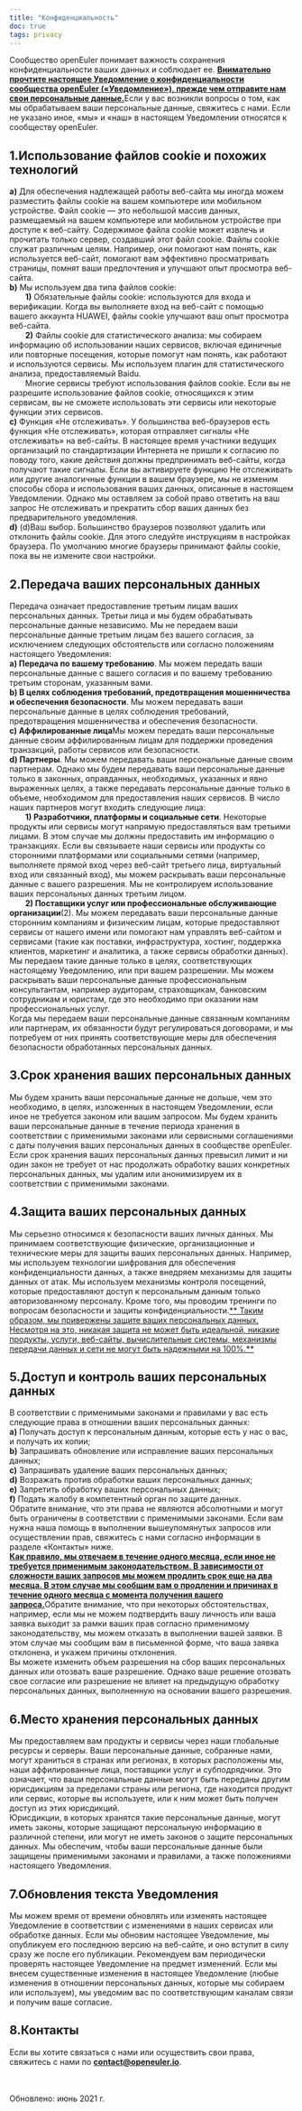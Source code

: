 ```yaml
---
title: "Конфиденциальность"
doc: true
tags: privacy
---
```



Сообщество openEuler понимает важность сохранения конфиденциальности ваших данных и соблюдает ее. <u>**Внимательно прочтите настоящее Уведомление о конфиденциальности сообщества openEuler («Уведомление»), прежде чем отправите нам свои персональные данные.**</u>Если у вас возникли вопросы о том, как мы обрабатываем ваши персональные данные, свяжитесь с нами. Если не указано иное, «мы» и «наш» в настоящем Уведомлении относятся к сообществу openEuler.

## 1.Использование файлов cookie и похожих технологий

**a)** Для обеспечения надлежащей работы веб-сайта мы иногда можем разместить файлы cookie на вашем компьютере или мобильном устройстве. Файл cookie — это небольшой массив данных, размещаемый на вашем компьютере или мобильном устройстве при доступе к веб-сайту. Содержимое файла cookie может извлечь и прочитать только сервер, создавший этот файл cookie. Файлы cookie служат различным целям. Например, они помогают нам понять, как используется веб-сайт, помогают вам эффективно просматривать страницы, помнят ваши предпочтения и улучшают опыт просмотра веб-сайта.<br>
**b)** Мы используем два типа файлов cookie:<br>
**&emsp;&emsp;1)** Обязательные файлы cookie: используются для входа и верификации. Когда вы выполняете вход на веб-сайт с помощью вашего аккаунта HUAWEI, файлы cookie улучшают ваш опыт просмотра веб-сайта.<br>
**&emsp;&emsp;2)** Файлы cookie для статистического анализа: мы собираем информацию об использовании наших сервисов, включая единичные или повторные посещения, которые помогут нам понять, как работают и используются сервисы. Мы используем плагин для статистического анализа, предоставляемый Baidu.<br>
&emsp;&emsp;Многие сервисы требуют использования файлов cookie. Если вы не разрешите использование файлов cookie, относящихся к этим сервисам, вы не сможете использовать эти сервисы или некоторые функции этих сервисов.<br>
**c)** Функция «Не отслеживать». У большинства веб-браузеров есть функция «Не отслеживать», которая отправляет сигналы «Не отслеживать» на веб-сайты. В настоящее время участники ведущих организаций по стандартизации Интернета не пришли к согласию по поводу того, какие действия должны предпринимать веб-сайты, когда получают такие сигналы. Если вы активируете функцию Не отслеживать или другие аналогичные функции в вашем браузере, мы не изменим способы сбора и использования ваших данных, описанные в настоящем Уведомлении. Однако мы оставляем за собой право ответить на ваш запрос Не отслеживать и прекратить сбор ваших данных без предварительного уведомления.<br>
**d)** (d)Ваш выбор. Большинство браузеров позволяют удалить или отклонить файлы cookie. Для этого следуйте инструкциям в настройках браузера. По умолчанию многие браузеры принимают файлы cookie, пока вы не измените свои настройки.

## 2.Передача ваших персональных данных

Передача означает предоставление третьим лицам ваших персональных данных. Третьи лица и мы будем обрабатывать персональные данные независимо. Мы не передаем ваши персональные данные третьим лицам без вашего согласия, за исключением следующих обстоятельств или согласно положениям настоящего Уведомления:<br>
**a) Передача по вашему требованию**. Мы можем передать ваши персональные данные с вашего согласия и по вашему требованию третьим сторонам, указанным вами.<br>
**b) В целях соблюдения требований, предотвращения мошенничества и обеспечения безопасности**. Мы можем передавать ваши персональные данные в целях соблюдения требований, предотвращения мошенничества и обеспечения безопасности.<br>
**c) Аффилированные лица**Мы можем передать ваши персональные данные своим аффилированным лицам для поддержки проведения транзакций, работы сервисов или безопасности.<br>
**d) Партнеры**. Мы можем передавать ваши персональные данные своим партнерам. Однако мы будем передавать ваши персональные данные только в законных, оправданных, необходимых, указанных и явно выраженных целях, а также передавать персональные данные только в объеме, необходимом для предоставления наших сервисов. В число наших партнеров могут входить следующие лица:<br>
**&emsp;&emsp;1) Разработчики, платформы и социальные сети**. Некоторые продукты или сервисы могут напрямую предоставляться вам третьими лицами. В этом случае мы должны предоставить им информацию о транзакциях. Если вы связываете наши сервисы или продукты со сторонними платформами или социальными сетями (например, выполняете прямой вход через веб-сайт третьего лица, виртуальный вход или связанный вход), мы можем раскрывать ваши персональные данные с вашего разрешения. Мы не контролируем использование ваших персональных данных третьим лицом.<br>
**&emsp;&emsp;2) Поставщики услуг или профессиональные обслуживающие организации**(2). Мы можем передавать ваши персональные данные сторонним компаниям и физическим лицам, которые предоставляют сервисы от нашего имени или помогают нам управлять веб-сайтом и сервисами (такие как поставки, инфраструктура, хостинг, поддержка клиентов, маркетинг и аналитика, а также сервисы обработки данных). Мы передаем такие данные только в целях, соответствующих настоящему Уведомлению, или при вашем разрешении. Мы можем раскрывать ваши персональные данные профессиональным консультантам, например аудиторам, страховщикам, банковским сотрудникам и юристам, где это необходимо при оказании нам профессиональных услуг.<br>
Когда мы передаем ваши персональные данные связанным компаниям или партнерам, их обязанности будут регулироваться договорами, и мы потребуем от них принять соответствующие меры для обеспечения безопасности обработанных персональных данных.

## 3.Срок хранения ваших персональных данных

Мы будем хранить ваши персональные данные не дольше, чем это необходимо, в целях, изложенных в настоящем Уведомлении, если иное не требуется законом или вашим запросом.
Мы будем хранить ваши персональные данные в течение периода хранения в соответствии с применимыми законами или сервисными соглашениями с даты получения ваших персональных данных в сообществе openEuler. Если срок хранения ваших персональных данных превысил лимит и ни один закон не требует от нас продолжать обработку ваших конкретных персональных данных, мы удалим или анонимизируем их в соответствии с применимыми законами.

## 4.Защита ваших персональных данных

Мы серьезно относимся к безопасности ваших личных данных. Мы принимаем соответствующие физические, организационные и технические меры для защиты ваших персональных данных. Например, мы используем технологии шифрования для обеспечения конфиденциальности данных, а также внедряем механизмы для защиты данных от атак. Мы используем механизмы контроля посещений, которые предоставляют доступ к персональным данным только авторизованному персоналу. Кроме того, мы проводим тренинги по вопросам безопасности и защиты конфиденциальности.<u>** Таким образом, мы привержены защите ваших персональных данных. Несмотря на это, никакая защита не может быть идеальной, никакие продукты, услуги, веб-сайты, вычислительные системы, механизмы передачи данных и сети не могут быть надежными на 100%.**</u>

## 5.Доступ и контроль ваших персональных данных

В соответствии с применимыми законами и правилами у вас есть следующие права в отношении ваших персональных данных:<br>
**a)** Получать доступ к персональным данным, которые есть у нас о вас, и получать их копии; <br>
**b)** Запрашивать обновление или исправление ваших персональных данных;<br>
**c)** Запрашивать удаление ваших персональных данных;<br>
**d)** Возражать против обработки ваших персональных данных;<br>
**e)** Запретить обработку ваших персональных данных;<br>
**f)** Подать жалобу в компетентный орган по защите данных.<br>
Обратите внимание, что эти права не являются абсолютными и могут быть ограничены в соответствии с применимыми законами. Если вам нужна наша помощь в выполнении вышеупомянутых запросов или осуществлении прав, свяжитесь с нами согласно информации в разделе «Контакты» ниже.<br>
<u>**Как правило, мы отвечаем в течение одного месяца, если иное не требуется применимым законодательством. В зависимости от сложности ваших запросов мы можем продлить срок еще на два месяца. В этом случае мы сообщим вам о продлении и причинах в течение одного месяца с момента получения вашего запроса.**</u>Обратите внимание, что при некоторых обстоятельствах, например, если мы не можем подтвердить вашу личность или ваша заявка выходит за рамки ваших прав согласно применимому законодательству, мы можем отказать в выполнении вашей заявки. В этом случае мы сообщим вам в письменной форме, что ваша заявка отклонена, и укажем причины отклонения.<br>
Вы можете изменить объем разрешения на сбор ваших персональных данных или отозвать ваше разрешение. Однако ваше решение отозвать свое согласие или разрешение не влияет на предыдущую обработку персональных данных, выполненную на основании вашего разрешения.

## 6.Место хранения персональных данных

Мы предоставляем вам продукты и сервисы через наши глобальные ресурсы и серверы. Ваши персональные данные, собранные нами, могут храниться в странах или регионах, в которых расположены мы, наши аффилированные лица, поставщики услуг и субподрядчики. Это означает, что ваши персональные данные могут быть переданы другим юрисдикциям за пределами страны или региона, где находится продукт или сервис, которые вы используете, или к ним может быть получен доступ из этих юрисдикций.<br>
Юрисдикции, в которых хранятся такие персональные данные, могут иметь законы, которые защищают персональную информацию в различной степени, или могут не иметь законов о защите персональных данных. Мы обеспечим, чтобы ваши персональные данные были защищены применимыми законами и правилами, а также положениями настоящего Уведомления.

## 7.Обновления текста Уведомления

Мы можем время от времени обновлять или изменять настоящее Уведомление в соответствии с изменениями в наших сервисах или обработке данных. Если мы обновим настоящее Уведомление, мы опубликуем его последнюю версию на веб-сайте, и оно вступит в силу сразу же после его публикации. Рекомендуем вам периодически проверять настоящее Уведомление на предмет изменений. Если мы внесем существенные изменения в настоящее Уведомление (любые изменения в отношении персональных данных, которые мы собираем или используем), мы уведомим вас по соответствующим каналам связи и получим ваше согласие.

## 8.Контакты

Если вы хотите связаться с нами или осуществить свои права, свяжитесь с нами по **<contact@openeuler.io>**.

<br><br>Обновлено: июнь 2021 г.
